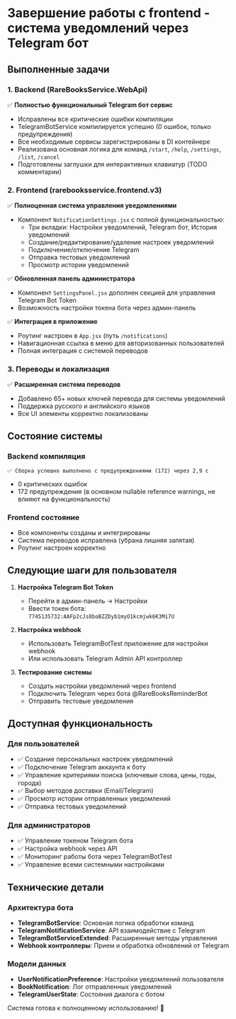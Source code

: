 # Завершение работы с frontend - система уведомлений через Telegram бот

## Выполненные задачи

### 1. Backend (RareBooksService.WebApi)
✅ **Полностью функциональный Telegram бот сервис**
- Исправлены все критические ошибки компиляции
- TelegramBotService компилируется успешно (0 ошибок, только предупреждения)
- Все необходимые сервисы зарегистрированы в DI контейнере
- Реализована основная логика для команд `/start`, `/help`, `/settings`, `/list`, `/cancel`
- Подготовлены заглушки для интерактивных клавиатур (TODO комментарии)

### 2. Frontend (rarebooksservice.frontend.v3)
✅ **Полноценная система управления уведомлениями**
- Компонент `NotificationSettings.jsx` с полной функциональностью:
  - Три вкладки: Настройки уведомлений, Telegram бот, История уведомлений
  - Создание/редактирование/удаление настроек уведомлений
  - Подключение/отключение Telegram
  - Отправка тестовых уведомлений
  - Просмотр истории уведомлений

✅ **Обновленная панель администратора**
- Компонент `SettingsPanel.jsx` дополнен секцией для управления Telegram Bot Token
- Возможность настройки токена бота через админ-панель

✅ **Интеграция в приложение**
- Роутинг настроен в `App.jsx` (путь `/notifications`)
- Навигационная ссылка в меню для авторизованных пользователей
- Полная интеграция с системой переводов

### 3. Переводы и локализация
✅ **Расширенная система переводов**
- Добавлено 65+ новых ключей перевода для системы уведомлений
- Поддержка русского и английского языков
- Все UI элементы корректно локализованы

## Состояние системы

### Backend компиляция
```
✅ Сборка успешно выполнено с предупреждениями (172) через 2,9 с
```
- 0 критических ошибок
- 172 предупреждения (в основном nullable reference warnings, не влияют на функциональность)

### Frontend состояние
- Все компоненты созданы и интегрированы
- Система переводов исправлена (убрана лишняя запятая)
- Роутинг настроен корректно

## Следующие шаги для пользователя

1. **Настройка Telegram Bot Token**
   - Перейти в админ-панель → Настройки
   - Ввести токен бота: `7745135732:AAFp2cJs8boBZZDyb1myO1kcmjwk6K3Mi7U`

2. **Настройка webhook**
   - Использовать TelegramBotTest приложение для настройки webhook
   - Или использовать Telegram Admin API контроллер

3. **Тестирование системы**
   - Создать настройки уведомлений через frontend
   - Подключить Telegram через бота @RareBooksReminderBot
   - Отправить тестовые уведомления

## Доступная функциональность

### Для пользователей
- ✅ Создание персональных настроек уведомлений
- ✅ Подключение Telegram аккаунта к боту
- ✅ Управление критериями поиска (ключевые слова, цены, годы, города)
- ✅ Выбор методов доставки (Email/Telegram)
- ✅ Просмотр истории отправленных уведомлений
- ✅ Отправка тестовых уведомлений

### Для администраторов
- ✅ Управление токеном Telegram бота
- ✅ Настройка webhook через API
- ✅ Мониторинг работы бота через TelegramBotTest
- ✅ Управление всеми системными настройками

## Технические детали

### Архитектура бота
- **TelegramBotService**: Основная логика обработки команд
- **TelegramNotificationService**: API взаимодействие с Telegram
- **TelegramBotServiceExtended**: Расширенные методы управления
- **Webhook контроллеры**: Прием и обработка обновлений от Telegram

### Модели данных
- **UserNotificationPreference**: Настройки уведомлений пользователя
- **BookNotification**: Лог отправленных уведомлений
- **TelegramUserState**: Состояния диалога с ботом

Система готова к полноценному использованию! 🎉
